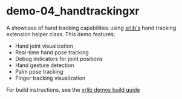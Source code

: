 # demo-04_handtrackingxr
A showcase of hand tracking capabilities using [xrlib's](https://github.com/1runeberg/xrlib) hand tracking extension helper class. This demo features:

- Hand joint visualization
- Real-time hand pose tracking
- Debug indicators for joint positions
- Hand gesture detection
- Palm pose tracking
- Finger tracking visualization

For build instructions, see the [xrlib demos build guide](https://github.com/1runeberg/xrlib-demos)